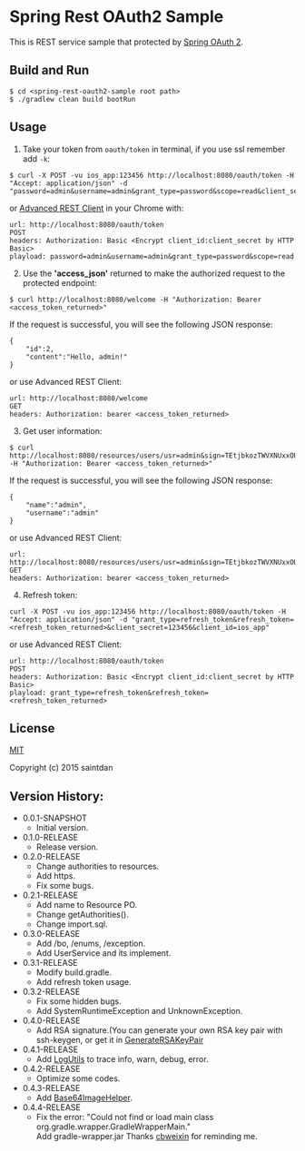 # Spring Rest OAuth2 Sample

This is REST service sample that protected by [Spring OAuth 2](http://projects.spring.io/spring-security-oauth/).

## Build and Run

```
$ cd <spring-rest-oauth2-sample root path>
$ ./gradlew clean build bootRun
```

## Usage

1. Take your token from `oauth/token` in terminal, if you use ssl remember add `-k`:

```
$ curl -X POST -vu ios_app:123456 http://localhost:8080/oauth/token -H "Accept: application/json" -d "password=admin&username=admin&grant_type=password&scope=read&client_secret=123456&client_id=ios_app"
```

or [Advanced REST Client](https://github.com/jarrodek/advanced-rest-client) in your Chrome with:

```
url: http://localhost:8080/oauth/token
POST
headers: Authorization: Basic <Encrypt client_id:client_secret by HTTP Basic>
playload: password=admin&username=admin&grant_type=password&scope=read
```

2. Use the **'access_json'** returned to make the authorized request to the protected endpoint:

```
$ curl http://localhost:8080/welcome -H "Authorization: Bearer <access_token_returned>"
```
If the request is successful, you will see the following JSON response:

```
{
	"id":2,
	"content":"Hello, admin!"
}
```

or use Advanced REST Client:

```
url: http://localhost:8080/welcome
GET
headers: Authorization: bearer <access_token_returned>
```

3. Get user information:

```
$ curl http://localhost:8080/resources/users/usr=admin&sign=TEtjbkozTWVXNUxxOUJTYmxubUNJQkhqN0dPeE1RUzdqM0tURThsVXlJd29sQXMvZ01NVno1a05JaUwwNmVQTHRMSS9lOEtZSnRqL1JDN3JockhkYm9GaHVFeUZZcHB2MEhwVTJ2OEoxYVoyYXJHZm1jWitQUSt0QVVDTXp3Zm9JWEVXbmYwbXN6UnExc1AybjcxVGtaeHUyKzdrb1BQamNlL05sNkV2UnVqZm92NWJ4dCtnZG1Mc0ZSWURIVVlBTTg0cE51RGg2aW9hYzJuUU91cUZ4eFJ5c0hNcmRiSUtCeGlhcWRxVUljc1VDUm8wOElNWm1pcUhWY28vWXNTRnRRMU4weFJvNjRaS2JxK293WUZHb09XMUQ5eE9CdzM3VjFGMXpTZUZuSmRMTjYwUDVsMEpYNlRrS3hMNzNCakp0VnA2b2lNVWRCYXQ4MkgxRWNzekdBPT0= -H "Authorization: Bearer <access_token_returned>"
```

If the request is successful, you will see the following JSON response:

```
{
	"name":"admin",
	"username":"admin"
}
```

or use Advanced REST Client:

```
url: http://localhost:8080/resources/users/usr=admin&sign=TEtjbkozTWVXNUxxOUJTYmxubUNJQkhqN0dPeE1RUzdqM0tURThsVXlJd29sQXMvZ01NVno1a05JaUwwNmVQTHRMSS9lOEtZSnRqL1JDN3JockhkYm9GaHVFeUZZcHB2MEhwVTJ2OEoxYVoyYXJHZm1jWitQUSt0QVVDTXp3Zm9JWEVXbmYwbXN6UnExc1AybjcxVGtaeHUyKzdrb1BQamNlL05sNkV2UnVqZm92NWJ4dCtnZG1Mc0ZSWURIVVlBTTg0cE51RGg2aW9hYzJuUU91cUZ4eFJ5c0hNcmRiSUtCeGlhcWRxVUljc1VDUm8wOElNWm1pcUhWY28vWXNTRnRRMU4weFJvNjRaS2JxK293WUZHb09XMUQ5eE9CdzM3VjFGMXpTZUZuSmRMTjYwUDVsMEpYNlRrS3hMNzNCakp0VnA2b2lNVWRCYXQ4MkgxRWNzekdBPT0=
GET
headers: Authorization: bearer <access_token_returned>
```

4. Refresh token:

```
curl -X POST -vu ios_app:123456 http://localhost:8080/oauth/token -H "Accept: application/json" -d "grant_type=refresh_token&refresh_token=<refresh_token_returned>&client_secret=123456&client_id=ios_app"
```

or use Advanced REST Client:

```
url: http://localhost:8080/oauth/token
POST
headers: Authorization: Basic <Encrypt client_id:client_secret by HTTP Basic>
playload: grant_type=refresh_token&refresh_token=<refresh_token_returned>
```

## License

[MIT](http://opensource.org/licenses/MIT)

Copyright (c) 2015 saintdan

## Version History:

- 0.0.1-SNAPSHOT
  - Initial version.
- 0.1.0-RELEASE
  - Release version.
- 0.2.0-RELEASE
  - Change authorities to resources.
  - Add https.
  - Fix some bugs.
- 0.2.1-RELEASE
  - Add name to Resource PO.
  - Change getAuthorities().
  - Change import.sql.
- 0.3.0-RELEASE
  - Add /bo, /enums, /exception.
  - Add UserService and its implement.
- 0.3.1-RELEASE
  - Modify build.gradle.
  - Add refresh token usage.
- 0.3.2-RELEASE
  - Fix some hidden bugs.
  - Add SystemRuntimeException and UnknownException.
- 0.4.0-RELEASE
  - Add RSA signature.(You can generate your own RSA key pair with ssh-keygen, or get it in [GenerateRSAKeyPair](/src/test/java/com/saintdan/framework/GenerateRSAKeyPair.java)
- 0.4.1-RELEASE
  - Add [LogUtils](/src/main/java/com/saintdan/framework/tools/LogUtils.java) to trace info, warn, debug, error.
- 0.4.2-RELEASE
  - Optimize some codes.
- 0.4.3-RELEASE
  - Add [Base64ImageHelper](/src/main/java/com/saintdan/framework/tools/Base64ImageHelper.java).
- 0.4.4-RELEASE
  - Fix the error: "Could not find or load main class org.gradle.wrapper.GradleWrapperMain."  
    Add gradle-wrapper.jar
    Thanks [cbweixin](https://github.com/cbweixin) for reminding me.